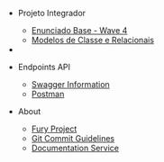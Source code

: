 - Projeto Integrador
    - [Enunciado Base - Wave 4](projeto_integrador/)
    - [Modelos de Classe e Relacionais](modelos/)
- 
- Endpoints API
    - [Swagger Information](specs/)
    - [Postman](postman/)

- About
    - [Fury Project](fury_install/)
    - [Git Commit Guidelines](git/)
    - [Documentation Service](docsify/)
